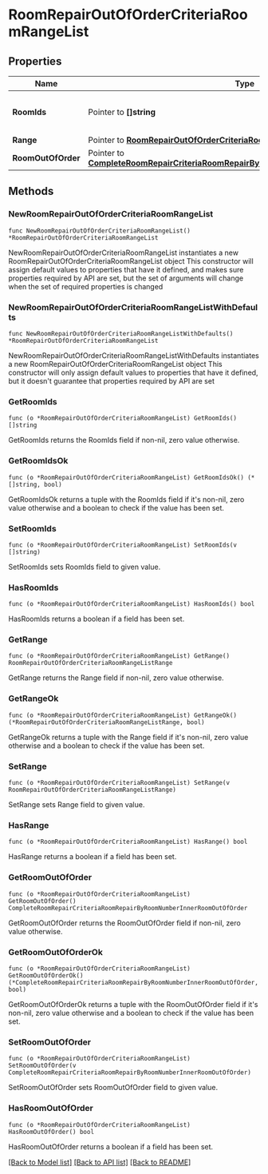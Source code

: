 # RoomRepairOutOfOrderCriteriaRoomRangeList

## Properties

Name | Type | Description | Notes
------------ | ------------- | ------------- | -------------
**RoomIds** | Pointer to **[]string** | Collection of room numbers to be process. | [optional] 
**Range** | Pointer to [**RoomRepairOutOfOrderCriteriaRoomRangeListRange**](RoomRepairOutOfOrderCriteriaRoomRangeListRange.md) |  | [optional] 
**RoomOutOfOrder** | Pointer to [**CompleteRoomRepairCriteriaRoomRepairByRoomNumberInnerRoomOutOfOrder**](CompleteRoomRepairCriteriaRoomRepairByRoomNumberInnerRoomOutOfOrder.md) |  | [optional] 

## Methods

### NewRoomRepairOutOfOrderCriteriaRoomRangeList

`func NewRoomRepairOutOfOrderCriteriaRoomRangeList() *RoomRepairOutOfOrderCriteriaRoomRangeList`

NewRoomRepairOutOfOrderCriteriaRoomRangeList instantiates a new RoomRepairOutOfOrderCriteriaRoomRangeList object
This constructor will assign default values to properties that have it defined,
and makes sure properties required by API are set, but the set of arguments
will change when the set of required properties is changed

### NewRoomRepairOutOfOrderCriteriaRoomRangeListWithDefaults

`func NewRoomRepairOutOfOrderCriteriaRoomRangeListWithDefaults() *RoomRepairOutOfOrderCriteriaRoomRangeList`

NewRoomRepairOutOfOrderCriteriaRoomRangeListWithDefaults instantiates a new RoomRepairOutOfOrderCriteriaRoomRangeList object
This constructor will only assign default values to properties that have it defined,
but it doesn't guarantee that properties required by API are set

### GetRoomIds

`func (o *RoomRepairOutOfOrderCriteriaRoomRangeList) GetRoomIds() []string`

GetRoomIds returns the RoomIds field if non-nil, zero value otherwise.

### GetRoomIdsOk

`func (o *RoomRepairOutOfOrderCriteriaRoomRangeList) GetRoomIdsOk() (*[]string, bool)`

GetRoomIdsOk returns a tuple with the RoomIds field if it's non-nil, zero value otherwise
and a boolean to check if the value has been set.

### SetRoomIds

`func (o *RoomRepairOutOfOrderCriteriaRoomRangeList) SetRoomIds(v []string)`

SetRoomIds sets RoomIds field to given value.

### HasRoomIds

`func (o *RoomRepairOutOfOrderCriteriaRoomRangeList) HasRoomIds() bool`

HasRoomIds returns a boolean if a field has been set.

### GetRange

`func (o *RoomRepairOutOfOrderCriteriaRoomRangeList) GetRange() RoomRepairOutOfOrderCriteriaRoomRangeListRange`

GetRange returns the Range field if non-nil, zero value otherwise.

### GetRangeOk

`func (o *RoomRepairOutOfOrderCriteriaRoomRangeList) GetRangeOk() (*RoomRepairOutOfOrderCriteriaRoomRangeListRange, bool)`

GetRangeOk returns a tuple with the Range field if it's non-nil, zero value otherwise
and a boolean to check if the value has been set.

### SetRange

`func (o *RoomRepairOutOfOrderCriteriaRoomRangeList) SetRange(v RoomRepairOutOfOrderCriteriaRoomRangeListRange)`

SetRange sets Range field to given value.

### HasRange

`func (o *RoomRepairOutOfOrderCriteriaRoomRangeList) HasRange() bool`

HasRange returns a boolean if a field has been set.

### GetRoomOutOfOrder

`func (o *RoomRepairOutOfOrderCriteriaRoomRangeList) GetRoomOutOfOrder() CompleteRoomRepairCriteriaRoomRepairByRoomNumberInnerRoomOutOfOrder`

GetRoomOutOfOrder returns the RoomOutOfOrder field if non-nil, zero value otherwise.

### GetRoomOutOfOrderOk

`func (o *RoomRepairOutOfOrderCriteriaRoomRangeList) GetRoomOutOfOrderOk() (*CompleteRoomRepairCriteriaRoomRepairByRoomNumberInnerRoomOutOfOrder, bool)`

GetRoomOutOfOrderOk returns a tuple with the RoomOutOfOrder field if it's non-nil, zero value otherwise
and a boolean to check if the value has been set.

### SetRoomOutOfOrder

`func (o *RoomRepairOutOfOrderCriteriaRoomRangeList) SetRoomOutOfOrder(v CompleteRoomRepairCriteriaRoomRepairByRoomNumberInnerRoomOutOfOrder)`

SetRoomOutOfOrder sets RoomOutOfOrder field to given value.

### HasRoomOutOfOrder

`func (o *RoomRepairOutOfOrderCriteriaRoomRangeList) HasRoomOutOfOrder() bool`

HasRoomOutOfOrder returns a boolean if a field has been set.


[[Back to Model list]](../README.md#documentation-for-models) [[Back to API list]](../README.md#documentation-for-api-endpoints) [[Back to README]](../README.md)



